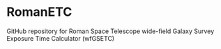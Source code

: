 # RomanETC
GitHub repository for Roman Space Telescope wide-field Galaxy Survey Exposure Time Calculator (wfGSETC)
